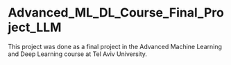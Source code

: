 # Advanced_ML_DL_Course_Final_Project_LLM
This project was done as a final project in the Advanced Machine Learning and Deep Learning course at Tel Aviv University.

